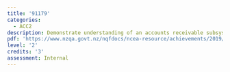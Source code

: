 ```yaml
---
title: '91179'
categories:
  - ACC2
description: Demonstrate understanding of an accounts receivable subsystem for an entity
pdf: 'https://www.nzqa.govt.nz/nqfdocs/ncea-resource/achievements/2019/as91179.pdf'
level: '2'
credits: '3'
assessment: Internal
---
```


